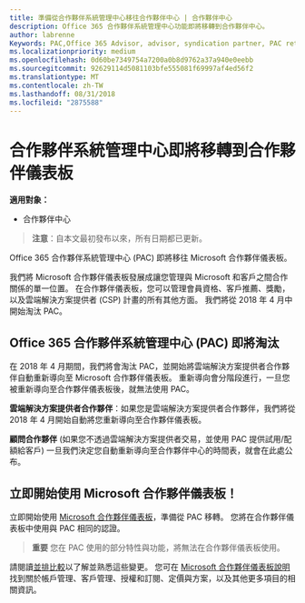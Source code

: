 ```yaml
---
title: 準備從合作夥伴系統管理中心移往合作夥伴中心 | 合作夥伴中心
description: Office 365 合作夥伴系統管理中心功能即將移轉到合作夥伴中心。
author: labrenne
Keywords: PAC,Office 365 Advisor, advisor, syndication partner, PAC retire, PAC retiring
ms.localizationpriority: medium
ms.openlocfilehash: 0d60be7349754a7200a0b8d9762a37a940e0eebb
ms.sourcegitcommit: 92629114d5081103bfe555081f69997af4ed56f2
ms.translationtype: MT
ms.contentlocale: zh-TW
ms.lasthandoff: 08/31/2018
ms.locfileid: "2875588"
---
```

# <a name="partner-admin-center-is-moving-to-the-partner-dashboard"></a>合作夥伴系統管理中心即將移轉到合作夥伴儀表板

**適用對象：**

-  合作夥伴中心

>**注意**：自本文最初發布以來，所有日期都已更新。

Office 365 合作夥伴系統管理中心 (PAC) 即將移往 Microsoft 合作夥伴儀表板。

我們將 Microsoft 合作夥伴儀表板發展成讓您管理與 Microsoft 和客戶之間合作關係的單一位置。 在合作夥伴儀表板，您可以管理會員資格、客戶推薦、獎勵，以及雲端解決方案提供者 (CSP) 計畫的所有其他方面。 我們將從 2018 年 4 月中開始淘汰 PAC。

## <a name="the-office-365-partner-admin-center-pac-will-be-retired"></a>Office 365 合作夥伴系統管理中心 (PAC) 即將淘汰

在 2018 年 4 月期間，我們將會淘汰 PAC，並開始將雲端解決方案提供者合作夥伴自動重新導向至 Microsoft 合作夥伴儀表板。 重新導向會分階段進行，一旦您被重新導向至合作夥伴儀表板後，就無法使用 PAC。 

**雲端解決方案提供者合作夥伴**：如果您是雲端解決方案提供者合作夥伴，我們將從 2018 年 4 月開始自動將您重新導向至合作夥伴儀表板。 

**顧問合作夥伴** (如果您不透過雲端解決方案提供者交易，並使用 PAC 提供試用/配額給客戶) 一旦我們決定您自動重新導向至合作夥伴中心的時間表，就會在此處公布。 


## <a name="start-using-the-microsoft-partner-dashboard-now"></a>立即開始使用 Microsoft 合作夥伴儀表板！

立即開始使用 [Microsoft 合作夥伴儀表板](https://partnercenter.microsoft.com/)，準備從 PAC 移轉。  您將在合作夥伴儀表板中使用與 PAC 相同的認證。 

>**重要** 您在 PAC 使用的部分特性與功能，將無法在合作夥伴儀表板使用。

 請閱讀[並排比較](moving-from-pac-to-pc.md)以了解並熟悉這些變更。  您可在 [Microsoft 合作夥伴儀表板說明](https://partnercenter.microsoft.com/partner/help)找到關於帳戶管理、客戶管理、授權和訂閱、定價與方案，以及其他更多項目的相關資訊。

 